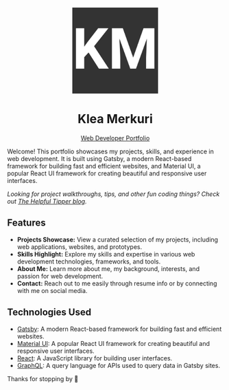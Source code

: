 <p align="center">
  <img width="200" height="200" src="./static/site-image.png/">
</p>

<h1 align="center">Klea Merkuri</h1>
<p align="center"><a href="https://thehelpfultipper.github.io/kleamerkuri/">Web Developer Portfolio</a></p>

Welcome! This portfolio showcases my projects, skills, and experience in web development. It is built using Gatsby, a modern React-based framework for building fast and efficient websites, and Material UI, a popular React UI framework for creating beautiful and responsive user interfaces.

_Looking for project walkthroughs, tips, and other fun coding things? Check out  [The Helpful Tipper blog](https://www.gatsbyjs.com/docs/gatsby-starters/)._


## Features
- **Projects Showcase:** View a curated selection of my projects, including web applications, websites, and prototypes.
- **Skills Highlight:** Explore my skills and expertise in various web development technologies, frameworks, and tools.
- **About Me:** Learn more about me, my background, interests, and passion for web development.
- **Contact:** Reach out to me easily through resume info or by connecting with me on social media.

## Technologies Used

- [Gatsby](https://www.gatsbyjs.com/): A modern React-based framework for building fast and efficient websites.
- [Material UI](https://material-ui.com/): A popular React UI framework for creating beautiful and responsive user interfaces.
- [React](https://reactjs.org/): A JavaScript library for building user interfaces.
- [GraphQL](https://graphql.org/): A query language for APIs used to query data in Gatsby sites.

Thanks for stopping by 👋
